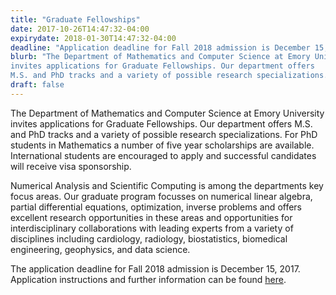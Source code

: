 ```yaml
---
title: "Graduate Fellowships"
date: 2017-10-26T14:47:32-04:00
expirydate: 2018-01-30T14:47:32-04:00
deadline: "Application deadline for Fall 2018 admission is December 15, 2017."
blurb: "The Department of Mathematics and Computer Science at Emory University
invites applications for Graduate Fellowships. Our department offers
M.S. and PhD tracks and a variety of possible research specializations...."
draft: false
---
```


The Department of Mathematics and Computer Science at Emory University
invites applications for Graduate Fellowships. Our department offers
M.S. and PhD tracks and a variety of possible research specializations. For
PhD students in Mathematics a number of five year scholarships are available.
 International students are encouraged to apply and successful candidates will
receive visa sponsorship.

Numerical Analysis and Scientific Computing is among the departments
key focus areas. Our graduate program focusses on numerical linear algebra,
partial differential equations, optimization, inverse problems and offers excellent
research opportunities in these areas and opportunities for interdisciplinary collaborations
with leading experts from a variety of disciplines including cardiology, radiology, biostatistics,
biomedical engineering, geophysics, and data science.


The application deadline for Fall 2018 admission is December 15, 2017.
Application instructions and further information can be found [here](http://www.graduateschool.emory.edu/admissions/index.html).